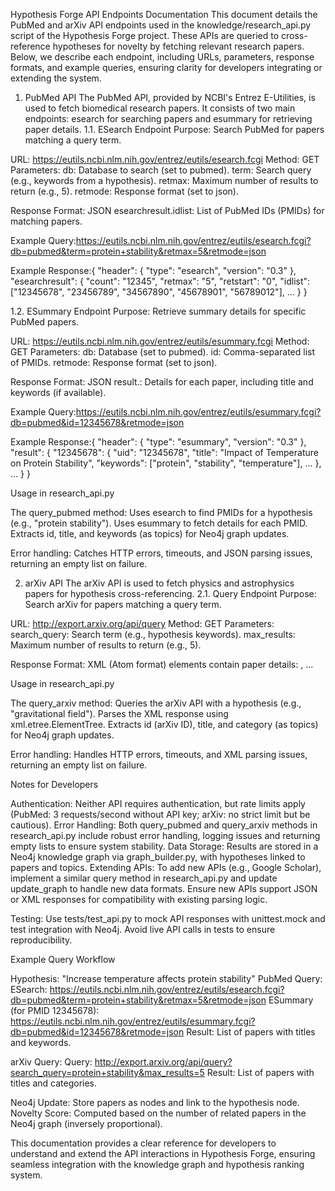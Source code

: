 Hypothesis Forge API Endpoints Documentation
This document details the PubMed and arXiv API endpoints used in the knowledge/research_api.py script of the Hypothesis Forge project. These APIs are queried to cross-reference hypotheses for novelty by fetching relevant research papers. Below, we describe each endpoint, including URLs, parameters, response formats, and example queries, ensuring clarity for developers integrating or extending the system.
1. PubMed API
The PubMed API, provided by NCBI's Entrez E-Utilities, is used to fetch biomedical research papers. It consists of two main endpoints: esearch for searching papers and esummary for retrieving paper details.
1.1. ESearch Endpoint
Purpose: Search PubMed for papers matching a query term.

URL: https://eutils.ncbi.nlm.nih.gov/entrez/eutils/esearch.fcgi
Method: GET
Parameters:
db: Database to search (set to pubmed).
term: Search query (e.g., keywords from a hypothesis).
retmax: Maximum number of results to return (e.g., 5).
retmode: Response format (set to json).


Response Format: JSON
esearchresult.idlist: List of PubMed IDs (PMIDs) for matching papers.


Example Query:https://eutils.ncbi.nlm.nih.gov/entrez/eutils/esearch.fcgi?db=pubmed&term=protein+stability&retmax=5&retmode=json


Example Response:{
  "header": {
    "type": "esearch",
    "version": "0.3"
  },
  "esearchresult": {
    "count": "12345",
    "retmax": "5",
    "retstart": "0",
    "idlist": ["12345678", "23456789", "34567890", "45678901", "56789012"],
    ...
  }
}



1.2. ESummary Endpoint
Purpose: Retrieve summary details for specific PubMed papers.

URL: https://eutils.ncbi.nlm.nih.gov/entrez/eutils/esummary.fcgi
Method: GET
Parameters:
db: Database (set to pubmed).
id: Comma-separated list of PMIDs.
retmode: Response format (set to json).


Response Format: JSON
result.<PMID>: Details for each paper, including title and keywords (if available).


Example Query:https://eutils.ncbi.nlm.nih.gov/entrez/eutils/esummary.fcgi?db=pubmed&id=12345678&retmode=json


Example Response:{
  "header": {
    "type": "esummary",
    "version": "0.3"
  },
  "result": {
    "12345678": {
      "uid": "12345678",
      "title": "Impact of Temperature on Protein Stability",
      "keywords": ["protein", "stability", "temperature"],
      ...
    },
    ...
  }
}



Usage in research_api.py

The query_pubmed method:
Uses esearch to find PMIDs for a hypothesis (e.g., "protein stability").
Uses esummary to fetch details for each PMID.
Extracts id, title, and keywords (as topics) for Neo4j graph updates.


Error handling: Catches HTTP errors, timeouts, and JSON parsing issues, returning an empty list on failure.

2. arXiv API
The arXiv API is used to fetch physics and astrophysics papers for hypothesis cross-referencing.
2.1. Query Endpoint
Purpose: Search arXiv for papers matching a query term.

URL: http://export.arxiv.org/api/query
Method: GET
Parameters:
search_query: Search term (e.g., hypothesis keywords).
max_results: Maximum number of results to return (e.g., 5).


Response Format: XML (Atom format)
<entry> elements contain paper details: <id>, <title>, and <category> (topics).


Example Query:http://export.arxiv.org/api/query?search_query=gravitational+field&max_results=5


Example Response:<feed xmlns="http://www.w3.org/2005/Atom">
  <entry>
    <id>http://arxiv.org/abs/1234.5678</id>
    <title>Gravitational Field Effects on Orbital Dynamics</title>
    <category term="astro-ph.CO"/>
  </entry>
  ...
</feed>



Usage in research_api.py

The query_arxiv method:
Queries the arXiv API with a hypothesis (e.g., "gravitational field").
Parses the XML response using xml.etree.ElementTree.
Extracts id (arXiv ID), title, and category (as topics) for Neo4j graph updates.


Error handling: Handles HTTP errors, timeouts, and XML parsing issues, returning an empty list on failure.

Notes for Developers

Authentication: Neither API requires authentication, but rate limits apply (PubMed: 3 requests/second without API key; arXiv: no strict limit but be cautious).
Error Handling: Both query_pubmed and query_arxiv methods in research_api.py include robust error handling, logging issues and returning empty lists to ensure system stability.
Data Storage: Results are stored in a Neo4j knowledge graph via graph_builder.py, with hypotheses linked to papers and topics.
Extending APIs:
To add new APIs (e.g., Google Scholar), implement a similar query method in research_api.py and update update_graph to handle new data formats.
Ensure new APIs support JSON or XML responses for compatibility with existing parsing logic.


Testing: Use tests/test_api.py to mock API responses with unittest.mock and test integration with Neo4j. Avoid live API calls in tests to ensure reproducibility.

Example Query Workflow

Hypothesis: "Increase temperature affects protein stability"
PubMed Query:
ESearch: https://eutils.ncbi.nlm.nih.gov/entrez/eutils/esearch.fcgi?db=pubmed&term=protein+stability&retmax=5&retmode=json
ESummary (for PMID 12345678): https://eutils.ncbi.nlm.nih.gov/entrez/eutils/esummary.fcgi?db=pubmed&id=12345678&retmode=json
Result: List of papers with titles and keywords.


arXiv Query:
Query: http://export.arxiv.org/api/query?search_query=protein+stability&max_results=5
Result: List of papers with titles and categories.


Neo4j Update: Store papers as nodes and link to the hypothesis node.
Novelty Score: Computed based on the number of related papers in the Neo4j graph (inversely proportional).

This documentation provides a clear reference for developers to understand and extend the API interactions in Hypothesis Forge, ensuring seamless integration with the knowledge graph and hypothesis ranking system.
